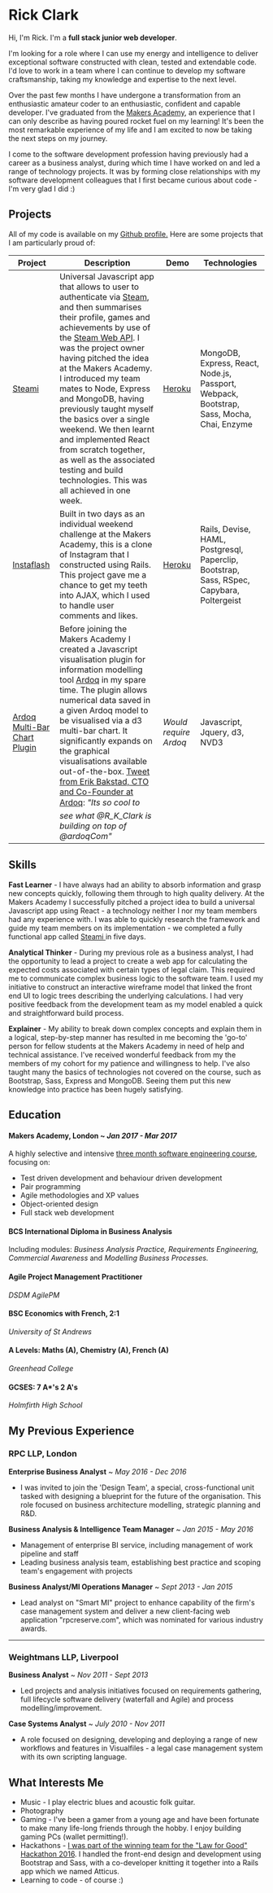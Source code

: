 # Rick Clark

Hi, I'm Rick. I'm a **full stack junior web developer**.

I'm looking for a role where I can use my energy and intelligence to deliver exceptional software constructed with clean, tested and extendable code. I'd love to work in a team where I can continue to develop my software craftsmanship, taking my knowledge and expertise to the next level.

Over the past few months I have undergone a transformation from an enthusiastic amateur coder to an enthusiastic, confident and capable developer. I've graduated from the [Makers Academy](http://www.makersacademy.com/), an experience that I can only describe as having poured rocket fuel on my learning! It's been the most remarkable experience of my life and I am excited to now be taking the next steps on my journey.

I come to the software development profession having previously had a career as a business analyst, during which time I have worked on and led a range of technology projects. It was by forming close relationships with my software development colleagues that I first became curious about code - I'm very glad I did :)

## Projects

All of my code is available on my [Github profile.](https://github.com/rkclark) Here are some projects that I am particularly proud of:

| Project  | Description | Demo | Technologies |
| ------------- | ------------- | ------------- | ------------- |
| [Steami ](https://github.com/rkclark/Steami)  | Universal Javascript app that allows to user to authenticate via [Steam](http://store.steampowered.com/), and then summarises their profile, games and achievements by use of the [Steam Web API](https://steamcommunity.com/dev). I was the project owner having pitched the idea at the Makers Academy. I introduced my team mates to Node, Express and MongoDB, having previously taught myself the basics over a single weekend. We then learnt and implemented React from scratch together, as well as the associated testing and build technologies. This was all achieved in one week.  | [Heroku](http://steami.herokuapp.com/) |  MongoDB, Express, React, Node.js, Passport, Webpack, Bootstrap, Sass, Mocha, Chai, Enzyme |
| [Instaflash ](https://github.com/rkclark/instagram-challenge)  | Built in two days as an individual weekend challenge at the Makers Academy, this is a clone of Instagram that I constructed using Rails. This project gave me a chance to get my teeth into AJAX, which I used to handle user comments and likes. | [Heroku](http://rkclark-instaflash.herokuapp.com/) |  Rails, Devise, HAML, Postgresql, Paperclip, Bootstrap, Sass, RSpec, Capybara, Poltergeist |
| [Ardoq Multi-Bar Chart Plugin ](https://github.com/rkclark/ardoq-multi-bar-chart)  | Before joining the Makers Academy I created a Javascript visualisation plugin for information modelling tool [Ardoq](https://ardoq.com/) in my spare time. The plugin allows numerical data saved in a given Ardoq model to be visualised via a d3 multi-bar chart. It significantly expands on the graphical visualisations available out-of-the-box. [Tweet from Erik Bakstad, CTO and Co-Founder at Ardoq](https://twitter.com/ebaxt/status/808679988442632192): *"Its so cool to see what @R_K_Clark is building on top of @ardoqCom"* | *Would require Ardoq* | Javascript, Jquery, d3, NVD3 |

## Skills

**Fast Learner** - I have always had an ability to absorb information and grasp new concepts quickly, following them through to high quality delivery. At the Makers Academy I successfully pitched a project idea to build a universal Javascript app using React - a technology neither I nor my team members had any experience with. I was able to quickly research the framework and guide my team members on its implementation - we completed a fully functional app called [Steami ](https://github.com/rkclark/Steami) in five days.

**Analytical Thinker** - During my previous role as a business analyst, I had the opportunity to lead a project to create a web app for calculating the expected costs associated with certain types of legal claim. This required me to communicate complex business logic to the software team. I used my initiative to construct an interactive wireframe model that linked the front end UI to logic trees describing the underlying calculations. I had very positive feedback from the development team as my model enabled a quick and straightforward build process.

**Explainer** - My ability to break down complex concepts and explain them in a logical, step-by-step manner has resulted in me becoming the 'go-to' person for fellow students at the Makers Academy in need of help and technical assistance. I've received wonderful feedback from my the members of my cohort for my patience and willingness to help. I've also taught many the basics of technologies not covered on the course, such as Bootstrap, Sass, Express and MongoDB. Seeing them put this new knowledge into practice has been hugely satisfying.

## Education

#### Makers Academy, London ~ *Jan 2017 - Mar 2017*

A highly selective and intensive [three month software engineering course](http://www.makersacademy.com/curriculum/), focusing on:

- Test driven development and behaviour driven development
- Pair programming
- Agile methodologies and XP values
- Object-oriented design
- Full stack web development

#### BCS International Diploma in Business Analysis
Including modules: *Business Analysis Practice, Requirements Engineering, Commercial Awareness*
and *Modelling Business Processes.*

#### Agile Project Management Practitioner
*DSDM AgilePM*

#### BSC Economics with French, 2:1
*University of St Andrews*

#### A Levels: Maths (A), Chemistry (A), French (A)
*Greenhead College*

#### GCSES: 7 A*'s 2 A's
*Holmfirth High School*

## My Previous Experience

### RPC LLP, London
**Enterprise Business Analyst** ~ *May 2016 - Dec 2016*
- I was invited to join the 'Design Team', a special, cross-functional unit tasked with designing a blueprint for the future of the organisation. This role focused on business architecture modelling, strategic planning and R&D.


**Business Analysis & Intelligence Team Manager** ~ *Jan 2015 - May 2016*

- Management of enterprise BI service, including management of work pipeline and staff
- Leading business analysis team, establishing best practice and scoping team's engagement with projects

**Business Analyst/MI Operations Manager** ~ *Sept 2013 - Jan 2015*

 - Lead analyst on "Smart MI" project to enhance capability of the firm's case management system and deliver a new client-facing web application "rpcreserve.com", which was nominated for various industry awards.

***************

### Weightmans LLP, Liverpool
**Business Analyst** ~ *Nov 2011 - Sept 2013*
- Led projects and analysis initiatives focused on requirements gathering, full lifecycle software delivery (waterfall and Agile) and process modelling/improvement.

**Case Systems Analyst** ~ *July 2010 - Nov 2011*
 - A role focused on designing, developing and deploying a range of new workflows and features in Visualfiles - a legal case management system with its own scripting language.

## What Interests Me

- Music - I play electric blues and acoustic folk guitar.
- Photography
- Gaming - I've been a gamer from a young age and have been fortunate to make many life-long friends through the hobby. I enjoy building gaming PCs (wallet permitting!).
- Hackathons - [I was part of the winning team for the "Law for Good" Hackathon 2016](https://www.artificiallawyer.com/2016/10/20/atticus-wins-a2j-law-for-good-prize/). I handled the front-end design and development using Bootstrap and Sass, with a co-developer knitting it together into a Rails app which we named Atticus.
- Learning to code - of course :)
